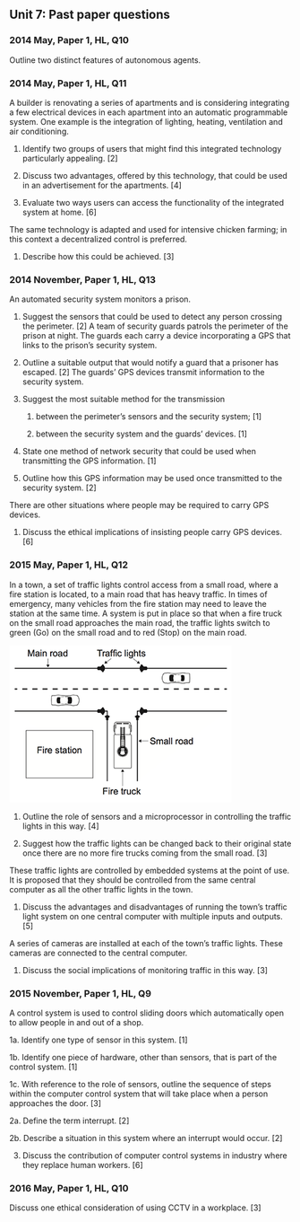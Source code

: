 ## Unit 7: Past paper questions

### 2014 May, Paper 1, HL, Q10

Outline two distinct features of autonomous agents.

### 2014 May, Paper 1, HL, Q11

A builder is renovating a series of apartments and is considering integrating a few electrical devices in each apartment into an automatic programmable system. One example is the integration of lighting, heating, ventilation and air conditioning.

1.  Identify two groups of users that might find this integrated technology particularly appealing. [2]

2.  Discuss two advantages, offered by this technology, that could be used in an advertisement for the apartments. [4]

3.  Evaluate two ways users can access the functionality of the integrated system at home. [6]

The same technology is adapted and used for intensive chicken farming; in this context a decentralized control is preferred.

1.  Describe how this could be achieved. [3]

### 2014 November, Paper 1, HL, Q13

An automated security system monitors a prison.

1.  Suggest the sensors that could be used to detect any person crossing the perimeter. [2] A team of security guards patrols the perimeter of the prison at night. The guards each carry a device incorporating a GPS that links to the prison’s security system.

2.  Outline a suitable output that would notify a guard that a prisoner has escaped. [2] The guards’ GPS devices transmit information to the security system.

3.  Suggest the most suitable method for the transmission

    1.  between the perimeter’s sensors and the security system; [1]

    2.  between the security system and the guards’ devices. [1]

4.  State one method of network security that could be used when transmitting the GPS information. [1]

5.  Outline how this GPS information may be used once transmitted to the security system. [2]

There are other situations where people may be required to carry GPS devices.

1.  Discuss the ethical implications of insisting people carry GPS devices. [6]

### 2015 May, Paper 1, HL, Q12

In a town, a set of traffic lights control access from a small road, where a fire station is located, to a main road that has heavy traffic. In times of emergency, many vehicles from the fire station may need to leave the station at the same time. A system is put in place so that when a fire truck on the small road approaches the main road, the traffic lights switch to green (Go) on the small road and to red (Stop) on the main road.

![trafficlights.png](trafficlights.png)

1.  Outline the role of sensors and a microprocessor in controlling the traffic lights in this way. [4]

2.  Suggest how the traffic lights can be changed back to their original state once there are no more fire trucks coming from the small road. [3]

These traffic lights are controlled by embedded systems at the point of use. It is proposed that they should be controlled from the same central computer as all the other traffic lights in the town.

1.  Discuss the advantages and disadvantages of running the town’s traffic light system on one central computer with multiple inputs and outputs. [5]

A series of cameras are installed at each of the town’s traffic lights. These cameras are connected to the central computer.

1.  Discuss the social implications of monitoring traffic in this way. [3]

### 2015 November, Paper 1, HL, Q9

A control system is used to control sliding doors which automatically open to allow people in and out of a shop.

1a. Identify one type of sensor in this system. [1]

1b. Identify one piece of hardware, other than sensors, that is part of the control system. [1]

1c. With reference to the role of sensors, outline the sequence of steps within the computer control system that will take place when a person approaches the door. [3]

2a. Define the term interrupt. [2]

2b. Describe a situation in this system where an interrupt would occur. [2]

3.  Discuss the contribution of computer control systems in industry where they replace human workers. [6]

### 2016 May, Paper 1, HL, Q10

Discuss one ethical consideration of using CCTV in a workplace. [3]


